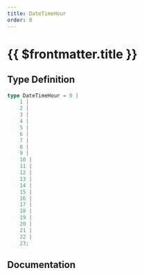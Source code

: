 ```yaml
---
title: DateTimeHour
order: 0
---
```


# {{ $frontmatter.title }}

<!--@include: ./dateTimeHour_partial_header.md-->

## Type Definition

```ts
type DateTimeHour = 0 |
    1 |
    2 |
    3 |
    4 |
    5 |
    6 |
    7 |
    8 |
    9 |
    10 |
    11 |
    12 |
    13 |
    14 |
    15 |
    16 |
    17 |
    18 |
    19 |
    20 |
    21 |
    22 |
    23;
```

## Documentation

<!--@include: ./dateTimeHour_partial_footer.md-->
